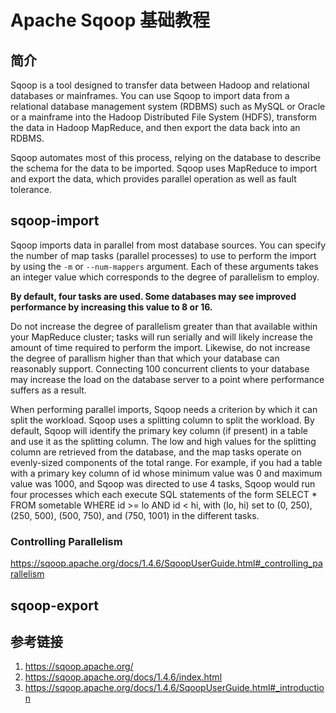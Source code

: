 # Apache Sqoop 基础教程

## 简介

Sqoop is a tool designed to transfer data between Hadoop and relational databases or mainframes. You can use Sqoop to import data from a relational database management system (RDBMS) such as MySQL or Oracle or a mainframe into the Hadoop Distributed File System (HDFS), transform the data in Hadoop MapReduce, and then export the data back into an RDBMS.

Sqoop automates most of this process, relying on the database to describe the schema for the data to be imported. Sqoop uses MapReduce to import and export the data, which provides parallel operation as well as fault tolerance.

## sqoop-import

Sqoop imports data in parallel from most database sources. You can specify the number of map tasks (parallel processes) to use to perform the import by using the `-m` or `--num-mappers` argument. Each of these arguments takes an integer value which corresponds to the degree of parallelism to employ.

**By default, four tasks are used. Some databases may see improved performance by increasing this value to 8 or 16.**

Do not increase the degree of parallelism greater than that available within your MapReduce cluster; tasks will run serially and will likely increase the amount of time required to perform the import. Likewise, do not increase the degree of parallism higher than that which your database can reasonably support. Connecting 100 concurrent clients to your database may increase the load on the database server to a point where performance suffers as a result.

When performing parallel imports, Sqoop needs a criterion by which it can split the workload. Sqoop uses a splitting column to split the workload. By default, Sqoop will identify the primary key column (if present) in a table and use it as the splitting column. The low and high values for the splitting column are retrieved from the database, and the map tasks operate on evenly-sized components of the total range. For example, if you had a table with a primary key column of id whose minimum value was 0 and maximum value was 1000, and Sqoop was directed to use 4 tasks, Sqoop would run four processes which each execute SQL statements of the form SELECT * FROM sometable WHERE id >= lo AND id < hi, with (lo, hi) set to (0, 250), (250, 500), (500, 750), and (750, 1001) in the different tasks.

### Controlling Parallelism
https://sqoop.apache.org/docs/1.4.6/SqoopUserGuide.html#_controlling_parallelism

## sqoop-export


## 参考链接
1. https://sqoop.apache.org/
2. https://sqoop.apache.org/docs/1.4.6/index.html
3. https://sqoop.apache.org/docs/1.4.6/SqoopUserGuide.html#_introduction